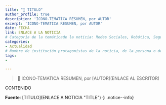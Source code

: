 ```yaml
---
title: "📰 TITULO"
author_profile: true
description: 'ICONO-TEMATICA RESUMEN, por AUTOR'
excerpt: 'ICONO-TEMATICA RESUMEN, por AUTOR'
date: FECHA
link: ENLACE A LA NOTICIA
# Categoría de la temáticade la noticia: Redes Sociales, Robótica, Seguridad Informática, Software, SDK Multiplataforma, Educación, Genética
categories:
- Actualidad
# Nombre de institución protagonistas de la noticia, de la persona o del software, sistema o SDK.
tags:
- 

---
```

> 📰 ICONO-TEMATICA RESUMEN, por [AUTOR](ENLACE AL ESCRITOR)

CONTENIDO

**Fuente**: [TITULO](ENLACE A NOTICIA "TITLE")
{: .notice--info}